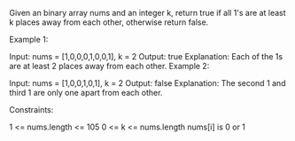 Given an binary array nums and an integer k, return true if all 1's are at least k places away from each other, otherwise return false.

 

Example 1:


Input: nums = [1,0,0,0,1,0,0,1], k = 2
Output: true
Explanation: Each of the 1s are at least 2 places away from each other.
Example 2:


Input: nums = [1,0,0,1,0,1], k = 2
Output: false
Explanation: The second 1 and third 1 are only one apart from each other.
 

Constraints:

1 <= nums.length <= 105
0 <= k <= nums.length
nums[i] is 0 or 1